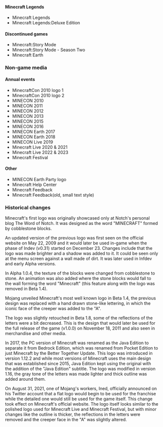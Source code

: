 #### Minecraft Legends
- Minecraft Legends
- Minecraft Legends:Deluxe Edition

#### Discontinued games
- Minecraft:Story Mode
- Minecraft:Story Mode - Season Two
- Minecraft Earth

### Non-game media
#### Annual events
- MinecraftCon 2010 logo 1
- MinecraftCon 2010 logo 2
- MINECON 2010
- MINECON 2011
- MINECON 2012
- MINECON 2013
- MINECON 2015
- MINECON 2016
- MINECON Earth 2017
- MINECON Earth 2018
- MINECON Live 2019
- Minecraft Live 2020 & 2021
- Minecraft Live 2022 & 2023
- Minecraft Festival

#### Other
- MINECON Earth Party logo
- Minecraft Help Center
- Minecraft Feedback
- Minecraft Feedback(old, small text style)

### Historical changes
Minecraft's first logo was originally showcased only at Notch's personal blog The Word of Notch. It was designed as the word "MINECRAFT" formed by cobblestone blocks.

An updated version of the previous logo was first seen on the official website on May 22, 2009 and it would later be used in-game when the phase of Indev (v0.31) started on December 23. Changes include that the logo was made brighter and a shadow was added to it. It could be seen only at the menu screen against a wall made of dirt. It was later used in Infdev and early Alpha versions.

In Alpha 1.0.4, the texture of the blocks were changed from cobblestone to stone. An animation was also added where the stone blocks would fall to the wall forming the word "Minecraft" (this feature along with the logo was removed in Beta 1.4).

Mojang unveiled Minecraft's most well known logo in Beta 1.4, the previous design was replaced with a hand drawn stone-like lettering, in which the iconic face of the creeper was added to the "A".

The logo was slightly retouched in Beta 1.8, some of the reflections of the letters were a bit decreased. This is the design that would later be used for the full release of the game (v1.0.0) on November 18, 2011 and also seen in merchandise and other media.

In 2017, the PC version of Minecraft was renamed as the Java Edition to separate it from Bedrock Edition, which was renamed from Pocket Edition to just Minecraft by the Better Together Update. This logo was introduced in version 1.12.2 and while most versions of Minecraft uses the main design that was established since 2015, Java Edition kept using the original with the addition of the "Java Edition" subtitle. The logo was modified in version 1.16, the gray tone of the letters was made lighter and thick outline was added around them.

On August 31, 2021, one of Mojang's workers, Ined, officially announced on his Twitter account that a flat logo would begin to be used for the franchise while the detailed one would still be used for the game itself. This change took effect on Minecraft's official website. The logo itself looks similar to the polished logo used for Minecraft Live and Minecraft Festival, but with minor changes like the outline is thicker, the reflections in the letters were removed and the creeper face in the "A" was slightly altered.


